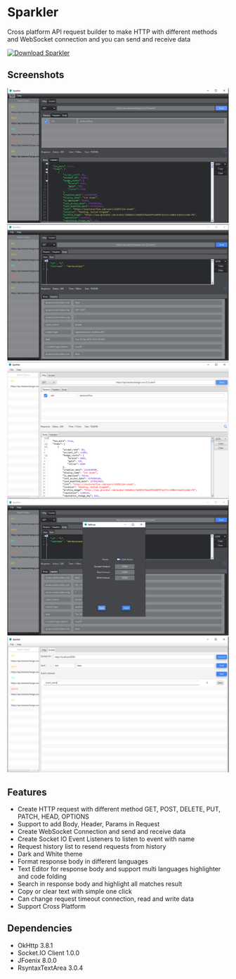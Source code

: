 # Sparkler
 
Cross platform API request builder to make HTTP with different methods and WebSocket connection and you can send and receive data 

[![Download Sparkler](https://a.fsdn.com/con/app/sf-download-button)](https://sourceforge.net/projects/sparkler/files/latest/download)

## Screenshots
<img src="screenshots/request_dark_theme.PNG" width="600"> 

<img src="screenshots/request_body_headers.PNG" width="600"> 

<img src="screenshots/request_white_theme.PNG" width="600"> 

<img src="screenshots/settings.PNG" width="600"> 

<img src="screenshots/socket_ui.PNG" width="600"> 

## Features
- Create HTTP request with different method GET, POST, DELETE, PUT, PATCH, HEAD, OPTIONS
- Support to add Body, Header, Params in Request
- Create WebSocket Connection and send and receive data
- Create Socket IO Event Listeners to listen to event with name
- Request history list to resend requests from history
- Dark and White theme
- Format response body in different languages
- Text Editor for response body and support multi languages highlighter and code folding
- Search in response body and highlight all matches result
- Copy or clear text with simple one click
- Can change request timeout connection, read and write data
- Support Cross Platform

## Dependencies
- OkHttp 3.8.1
- Socket.IO Client 1.0.0
- JFoenix 8.0.0
- RsyntaxTextArea 3.0.4
